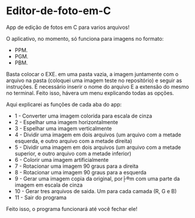 # Editor-de-foto-em-C
App de edição de fotos em C para varios arquivos!

O aplicativo, no momento, só funciona para imagens no formato: 
  * PPM.
  * PGM.
  * PBM.
  
Basta colocar o EXE. em uma pasta vazia, a imagem juntamente com o arquivo na pasta (coloquei uma imagem teste no repositório) e seguir as instruções. É necessário inserir o nome do arquivo E a extensão do mesmo no terminal. Feito isso, hávera um menu explicando todas as opções.

Aqui explicarei as funções de cada aba do app:
  * 1 - Converter uma imagem colorida para escala de cinza
  * 2 - Espelhar uma imagem horizontalmente
  * 3 - Espelhar uma imagem verticalmente
  * 4 - Dividir uma imagem em dois arquivos (um arquivo com a metade esquerda, e outro arquivo com a metade direita)
  * 5 - Dividir uma imagem em dois arquivos (um arquivo com a metade superior, e outro arquivo com a metade inferior)
  * 6 - Colorir uma imagem artificialmente
  * 7 - Rotacionar uma imagem 90 graus para a direita
  * 8 - Rotacionar uma imagem 90 graus para a esquerda
  * 9 - Gerar uma imagem copia da original, por├®m com uma parte da imagem em escala de cinza
  * 10 - Gerar tres arquivos de saida. Um para cada camada (R, G e B)
  * 11 - Sair do programa

Feito isso, o programa funcionará até você fechar ele!
